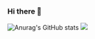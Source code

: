 ### Hi there 👋
![Anurag's GitHub stats](https://github-readme-stats.vercel.app/api?username=K-Jae-Min&show_icons=true&theme=material-palenight)
<a href="https://velog.io/@kjaemin0122"><img src="https://img.shields.io/badge/Velog-#20C997?style=flat-square&logo=Velog&logoColor=white"/></a>

<!--
**K-Jae-min/K-Jae-Min** is a ✨ _special_ ✨ repository because its `README.md` (this file) appears on your GitHub profile.

Here are some ideas to get you started:

- 🔭 I’m currently working on ...
- 🌱 I’m currently learning ...
- 👯 I’m looking to collaborate on ...
- 🤔 I’m looking for help with ...
- 💬 Ask me about ...
- 📫 How to reach me: ...
- 😄 Pronouns: ...
- ⚡ Fun fact: ...
-->
